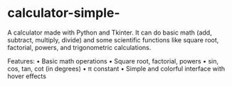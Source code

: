 # calculator-simple-

A calculator made with Python and Tkinter.
It can do basic math (add, subtract, multiply, divide)
and some scientific functions like square root, factorial,
powers, and trigonometric calculations.

Features:
  • Basic math operations
  • Square root, factorial, powers
  • sin, cos, tan, cot (in degrees)
  • π constant
  • Simple and colorful interface with hover effects


